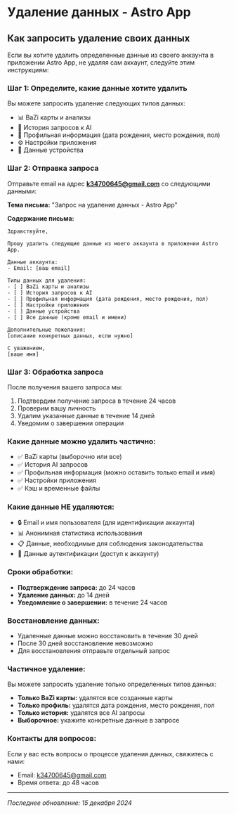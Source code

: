 # Удаление данных - Astro App

## Как запросить удаление своих данных

Если вы хотите удалить определенные данные из своего аккаунта в приложении Astro App, не удаляя сам аккаунт, следуйте этим инструкциям:

### Шаг 1: Определите, какие данные хотите удалить
Вы можете запросить удаление следующих типов данных:
- 📊 BaZi карты и анализы
- 📝 История запросов к AI
- 👤 Профильная информация (дата рождения, место рождения, пол)
- ⚙️ Настройки приложения
- 📱 Данные устройства

### Шаг 2: Отправка запроса
Отправьте email на адрес **k34700645@gmail.com** со следующими данными:

**Тема письма:** "Запрос на удаление данных - Astro App"

**Содержание письма:**
```
Здравствуйте,

Прошу удалить следующие данные из моего аккаунта в приложении Astro App.

Данные аккаунта:
- Email: [ваш email]

Типы данных для удаления:
- [ ] BaZi карты и анализы
- [ ] История запросов к AI
- [ ] Профильная информация (дата рождения, место рождения, пол)
- [ ] Настройки приложения
- [ ] Данные устройства
- [ ] Все данные (кроме email и имени)

Дополнительные пожелания:
[описание конкретных данных, если нужно]

С уважением,
[ваше имя]
```

### Шаг 3: Обработка запроса
После получения вашего запроса мы:
1. Подтвердим получение запроса в течение 24 часов
2. Проверим вашу личность
3. Удалим указанные данные в течение 14 дней
4. Уведомим о завершении операции

### Какие данные можно удалить частично:
- ✅ BaZi карты (выборочно или все)
- ✅ История AI запросов
- ✅ Профильная информация (можно оставить только email и имя)
- ✅ Настройки приложения
- ✅ Кэш и временные файлы

### Какие данные НЕ удаляются:
- 🔒 Email и имя пользователя (для идентификации аккаунта)
- 📊 Анонимная статистика использования
- 📋 Данные, необходимые для соблюдения законодательства
- 🔐 Данные аутентификации (доступ к аккаунту)

### Сроки обработки:
- **Подтверждение запроса:** до 24 часов
- **Удаление данных:** до 14 дней
- **Уведомление о завершении:** в течение 24 часов

### Восстановление данных:
- Удаленные данные можно восстановить в течение 30 дней
- После 30 дней восстановление невозможно
- Для восстановления отправьте отдельный запрос

### Частичное удаление:
Вы можете запросить удаление только определенных типов данных:
- **Только BaZi карты:** удалятся все созданные карты
- **Только профиль:** удалятся дата рождения, место рождения, пол
- **Только история:** удалятся все AI запросы
- **Выборочное:** укажите конкретные данные в запросе

### Контакты для вопросов:
Если у вас есть вопросы о процессе удаления данных, свяжитесь с нами:
- Email: k34700645@gmail.com
- Время ответа: до 48 часов

---

*Последнее обновление: 15 декабря 2024* 
